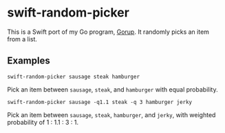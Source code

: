 # swift-random-picker

This is a Swift port of my Go program, [Gorup](https://github.com/pastelmind/gorup). It randomly picks an item from a list.

## Examples

```
swift-random-picker sausage steak hamburger
```

Pick an item between `sausage`, `steak`, and `hamburger` with equal probability.

```
swift-random-picker sausage -q1.1 steak -q 3 hamburger jerky
```

Pick an item between `sausage`, `steak`, `hamburger`, and `jerky`, with weighted probability of 1 : 1.1 : 3 : 1.
